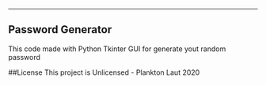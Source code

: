 
---
Password Generator
---

This code made with Python Tkinter GUI for generate yout random password


##License
This project is Unlicensed - Plankton Laut 2020
